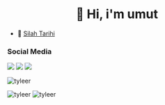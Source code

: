 <h1 align="center">👋 Hi, i'm umut</h1>

- 👑 [Silah Tarihi](https://silahtarihi.com)

<h3>Social Media</h3>
<p align="left">
  <a href="https://discord.com/users/423918142385815552" target"blank_"><img src="https://img.shields.io/badge/discord%20-7289DA.svg?&style=for-the-badge&logo=discord&logoColor=white"></a> 
  <a href="https://open.spotify.com/user/cekspct97yqydmcqd50q1l7uk?si=a0d2686b820344f8" target"blank_"><img src="https://img.shields.io/badge/Spotify%20-1ed760.svg?&style=for-the-badge&logo=spotify&logoColor=white"></a>
   <a href="https://instagram.com/umuttd3v" target"blank_"><img src="https://img.shields.io/badge/INSTAGRAM%20-DC3175.svg?&style=for-the-badge&logo=instagram&logoColor=white"></a></p>
<p align="left"> <img src="https://komarev.com/ghpvc/?username=tyleer&label=Profile%20views&color=a36fe2&style=plastic" alt="tyleer" />
<p>
<img src="https://github-readme-stats.vercel.app/api?username=tyleer&show_icons=true&theme=dracula&locale=tr" alt="tyleer" />
<img src="https://github-readme-stats.vercel.app/api/top-langs?username=tyleer&show_icons=true&theme=dracula&locale=en&layout=compact" alt="tyleer" />
</p>
